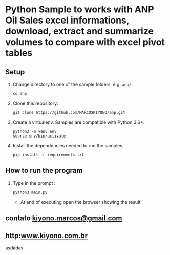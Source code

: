 # Python Sample to works with ANP Oil Sales excel informations, download, extract and summarize volumes to compare with excel pivot tables

## Setup

1. Change directory to one of the sample folders, e.g. `anp/`:

    ```
    cd anp
    ```

1. Clone this repository:

    ```
    git clone https://github.com/MARCOSKIYONO/anp.git
    ```

1. Create a virtualenv. Samples are compatible with Python 3.6+.

    ```
    python3 -m venv env
    source env/bin/activate
    ```

1. Install the dependencies needed to run the samples.

    ```
    pip install -r requirements.txt
    ```

## How to run the program

1. Type in the prompt : 

    ```
    python3 main.py
    ```	
	* At end of executing open the browser showing the result

## contato kiyono.marcos@gmail.com
## http:www.kiyono.com.br
asdadas